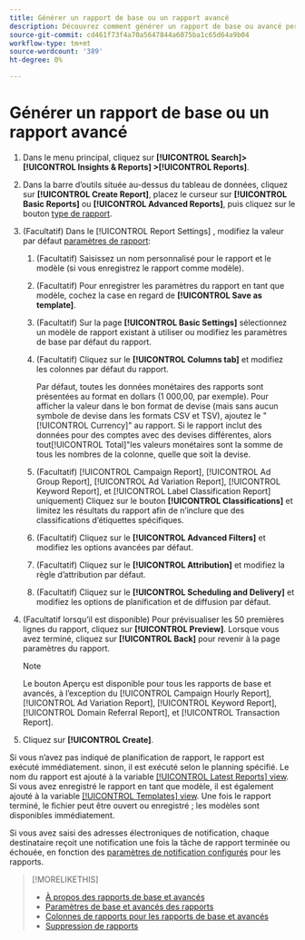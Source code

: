 ```yaml
---
title: Générer un rapport de base ou un rapport avancé
description: Découvrez comment générer un rapport de base ou avancé personnalisé.
source-git-commit: cd461f73f4a70a5647844a6075ba1c65d64a9b04
workflow-type: tm+mt
source-wordcount: '389'
ht-degree: 0%

---
```


# Générer un rapport de base ou un rapport avancé

1. Dans le menu principal, cliquez sur **[!UICONTROL Search]> [!UICONTROL Insights & Reports] >[!UICONTROL Reports]**.

1. Dans la barre d’outils située au-dessus du tableau de données, cliquez sur **[!UICONTROL Create Report]**, placez le curseur sur **[!UICONTROL Basic Reports]** ou **[!UICONTROL Advanced Reports]**, puis cliquez sur le bouton [type de rapport](/help/search-social-commerce/reports/management/basic-advanced/basic-advanced-report-about.md).

1. (Facultatif) Dans le [!UICONTROL Report Settings] , modifiez la valeur par défaut [paramètres de rapport](basic-advanced-report-settings.md):

   1. (Facultatif) Saisissez un nom personnalisé pour le rapport et le modèle (si vous enregistrez le rapport comme modèle).

   1. (Facultatif) Pour enregistrer les paramètres du rapport en tant que modèle, cochez la case en regard de **[!UICONTROL Save as template]**.

   1. (Facultatif) Sur la page **[!UICONTROL Basic Settings]** sélectionnez un modèle de rapport existant à utiliser ou modifiez les paramètres de base par défaut du rapport.

   1. (Facultatif) Cliquez sur le **[!UICONTROL Columns tab]** et modifiez les colonnes par défaut du rapport.

      Par défaut, toutes les données monétaires des rapports sont présentées au format en dollars (1 000,00, par exemple). Pour afficher la valeur dans le bon format de devise (mais sans aucun symbole de devise dans les formats CSV et TSV), ajoutez le &quot;[!UICONTROL Currency]&quot; au rapport. Si le rapport inclut des données pour des comptes avec des devises différentes, alors tout[!UICONTROL Total]&quot;les valeurs monétaires sont la somme de tous les nombres de la colonne, quelle que soit la devise.

   1. (Facultatif) [!UICONTROL Campaign Report], [!UICONTROL Ad Group Report], [!UICONTROL Ad Variation Report], [!UICONTROL Keyword Report], et [!UICONTROL Label Classification Report] uniquement) Cliquez sur le bouton **[!UICONTROL Classifications]** et limitez les résultats du rapport afin de n’inclure que des classifications d’étiquettes spécifiques.

   1. (Facultatif) Cliquez sur le **[!UICONTROL Advanced Filters]** et modifiez les options avancées par défaut.

   1. (Facultatif) Cliquez sur le **[!UICONTROL Attribution]** et modifiez la règle d’attribution par défaut.

   1. (Facultatif) Cliquez sur le **[!UICONTROL Scheduling and Delivery]** et modifiez les options de planification et de diffusion par défaut.

1. (Facultatif lorsqu’il est disponible) Pour prévisualiser les 50 premières lignes du rapport, cliquez sur **[!UICONTROL Preview]**. Lorsque vous avez terminé, cliquez sur **[!UICONTROL Back]** pour revenir à la page paramètres du rapport.

   >[!NOTE]
   >
   >Le bouton Aperçu est disponible pour tous les rapports de base et avancés, à l’exception du [!UICONTROL Campaign Hourly Report], [!UICONTROL Ad Variation Report], [!UICONTROL Keyword Report], [!UICONTROL Domain Referral Report], et [!UICONTROL Transaction Report].

1. Cliquez sur **[!UICONTROL Create]**.

Si vous n’avez pas indiqué de planification de rapport, le rapport est exécuté immédiatement. sinon, il est exécuté selon le planning spécifié. Le nom du rapport est ajouté à la variable [[!UICONTROL Latest Reports] view](/help/search-social-commerce/reports/report-about.md). Si vous avez enregistré le rapport en tant que modèle, il est également ajouté à la variable [[!UICONTROL Templates] view](/help/search-social-commerce/reports/report-about.md). Une fois le rapport terminé, le fichier peut être ouvert ou enregistré ; les modèles sont disponibles immédiatement.

Si vous avez saisi des adresses électroniques de notification, chaque destinataire reçoit une notification une fois la tâche de rapport terminée ou échouée, en fonction des [paramètres de notification configurés](/help/search-social-commerce/notifications/notification-edit.md) pour les rapports.

>[!MORELIKETHIS]
>
>* [À propos des rapports de base et avancés](/help/search-social-commerce/reports/management/basic-advanced/basic-advanced-report-about.md)
>* [Paramètres de base et avancés des rapports](/help/search-social-commerce/reports/management/basic-advanced/basic-advanced-report-settings.md)
>* [Colonnes de rapports pour les rapports de base et avancés](/help/search-social-commerce/reports/management/basic-advanced/basic-advanced-report-columns.md)
>* [Suppression de rapports](/help/search-social-commerce/reports/management/report-delete.md)

